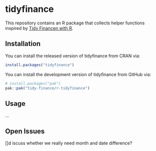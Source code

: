 # tidyfinance

This repository contains an R package that collects helper functions inspired by [Tidy Financen with R](https://www.tidy-finance.org/r/).

## Installation

You can install the released version of tidyfinance from CRAN via:

``` r
install.packages("tidyfinance")
```

You can install the development version of tidyfinance from GitHub via:

``` r
# install.packages("pak")
pak::pak("tidy-finance/r-tidyfinance")
```

## Usage

...

## Open Issues

[]d iscuss whether we really need month and date difference?
